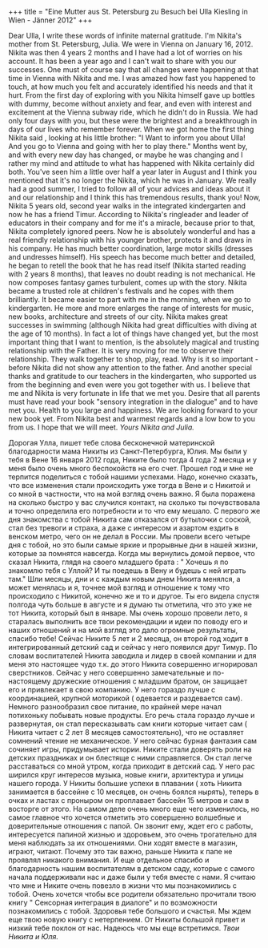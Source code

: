 +++
title = "Eine Mutter aus St. Petersburg zu Besuch bei Ulla Kiesling in Wien - Jänner 2012"
+++

Dear Ulla,
I write these words of infinite maternal gratitude. I'm Nikita's mother from St. Petersburg, Julia. We were in Vienna on January 16, 2012. Nikita was then 4 years 2 months and I have had a lot of worries on his account. It has been a year ago and I can't wait to share with you our successes. One must of course say that all changes were happening at that time in Vienna with Nikita and me. I was amazed how fast you happened to touch, at how much you felt and accurately identified his needs and that it hurt. From the first day of exploring with you Nikita himself gave up bottles with dummy, become without anxiety and fear, and even with interest and excitement at the Vienna subway ride, which he didn't do in Russia.
We had only four days with you, but these were the brightest and a breakthrough in days of our lives who remember forever. When we got home the first thing Nikita said , looking at his little brother: "I Want to inform you about Ulla! And you go to Vienna and going with her to play there." Months went by, and with every new day has changed, or maybe he was changing and I rather my mind and attitude to what has happened with Nikita certainly did both. You've seen him a little over half a year later in August and I think you mentioned that it's no longer the Nikita, which he was in January. We really had a good summer, I tried to follow all of your advices and ideas about it and our relationship and I think this has tremendous results, thank you!
Now, Nikita 5 years old, second year walks in the integrated kindergarten and now he has a friend Timur. According to Nikita's ringleader and leader of educators in their company and for me it's a miracle, because prior to that, Nikita completely ignored peers. Now he is absolutely wonderful and has a real friendly relationship with his younger brother, protects it and draws in his company. He has much better coordination, large motor skills (dresses and undresses himself). His speech has become much better and detailed, he began to retell the book that he has read itself (Nikita started reading with 2 years 8 months), that leaves no doubt reading is not mechanical. He now composes fantasy games turbulent, comes up with the story. Nikita became a trusted role at children's festivals and he copes with them brilliantly. It became easier to part with me in the morning, when we go to kindergarten. He more and more enlarges the range of interests for music, new books, architecture and streets of our city. Nikita makes great successes in swimming (although Nikita had great difficulties with diving at the age of 10 months). In fact a lot of things have changed yet, but the most important thing that I want to mention, is the absolutely magical and trusting relationship with the Father. It is very moving for me to observe their relationship. They walk together to shop, play, read. Why is it so important - before Nikita did not show any attention to the father.
And another special thanks and gratitude to our teachers in the kindergarten, who supported us from the beginning and even were you got together with us. I believe that me and Nikita is very fortunate in life that we met you. Desire that all parents must have read your book "sensory integration in the dialogue" and to have met you. Health to you large and happiness. We are looking forward to your new book yet. From Nikita best and warmest regards and a low bow to you from us. I hope that we will meet.
*Yours Nikita and Julia.*



Дорогая Улла,
пишет тебе слова бесконечной материнской благодарности мама Никиты из Санкт-Петербурга, Юлия. Мы были у тебя в Вене 16 января 2012 года, Никите было тогда 4 года 2 месяца и у меня было очень много беспокойств на его счет. Прошел год и мне не терпится поделиться с тобой нашими успехами. Надо, конечно сказать, что все изменения стали происходить уже тогда в Вене и с Никитой и со мной в частности, что на мой взгляд очень важно. Я была поражена на сколько быстро у вас случился контакт, на сколько ты почувствовала и точно определила его потребности и то что ему мешало. С первого же дня знакомства с тобой Никита сам отказался от бутылочки с соской, стал без тревоги и страха, а даже с интересом и азартом ездить в венском метро, чего он не делал в России. Мы провели всего четыре дня с тобой, но это были самые яркие и прорывные дни в нашей жизни, которые за помнятся навсегда. Когда мы вернулись домой первое, что сказал Никита, глядя на своего младшего брата : " Хочешь я по знакомлю тебя с Уллой? И ты поедешь в Вену и будешь с ней играть там."
Шли месяцы, дни и с каждым новым днем Никита менялся, а может менялась и я, точнее мой взгляд и отношение к тому что происходило с Никитой, конечно же и то и другое. Ты его видела спустя полгода чуть больше в августе и я думаю ты отметила, что это уже не тот Никита, который был в январе. Мы очень хорошо провели лето, я старалась выполнить все твои рекомендации и идеи по поводу его и наших отношений и на мой взгляд это дало огромные результаты, спасибо тебе!
Сейчас Никите 5 лет и 2 месяца, он второй год ходит в интегрированный детский сад и сейчас у него появился друг Тимур. По словам воспитателей Никита заводила и лидер в своей компании и для меня это настоящее чудо т.к. до этого Никита совершенно игнорировал сверстников. Сейчас у него совершенно замечательные и по-настоящему дружеские отношения с младшим братом, он защищает его и привлекает в свою компанию. У него гораздо лучше с координацией, крупной моторикой ( одевается и раздевается сам). Немного разнообразил свое питание, по крайней мере начал потихоньку побывать новые продукты. Его речь стала гораздо лучше и развернутая, он стал пересказывать сам книги которые читает сам ( Никита читает с 2 лет 8 месяцев самостоятельно), что не оставляет сомнений чтение не механическое. У него сейчас бурная фантазия сам сочиняет игры, придумывает истории. Никите стали доверять роли на детских праздниках и он блестяще с ними справляется. Он стал легче расставаться со мной утром, когда приходит в детский сад. У него рас ширился круг интересов музыка, новые книги, архитектура и улицы нашего города. У Никиты большие успехи в плавании ( хоть Никита занимается в бассейне с 10 месяцев, он очень боялся нырять), теперь в очках и ластах с проныром он проплавает бассейн 15 метров и сам в восторге от этого. На самом деле очень много еще чего изменилось, но самое главное что хочется отметить это совершенно волшебные и доверительные отношения с папой. Он звонит ему, ждет его с работы, интересуется папиной жизнью и здоровьем, это очень трогательно для меня наблюдать за их отношениями. Они ходят вместе в магазин, играют, читают. Почему это так важно, раньше Никита к папе не проявлял никакого внимания.
И еще отдельное спасибо и благодарность нашим воспитателям в детском саду, которые с самого начала поддерживали нас и даже были у тебя вместе с нами.
Я считаю что мне и Никите очень повезло в жизни что мы познакомились с тобой. Очень хочется чтобы все родители обязательно прочитали твою книгу " Сенсорная интеграция в диалоге" и по возможности познакомились с тобой. Здоровья тебе большого и счастья. Мы ждем еще твою новую книгу с нетерпением. От Никиты большой привет и низкий тебе поклон от нас. Надеюсь что мы еще встретимся.
*Твои Никита и Юля.*
